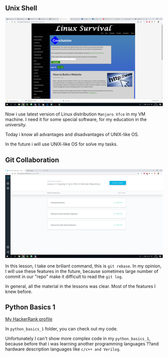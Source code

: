 ## Unix Shell

![screenshot](task_unix_shell/unix_shell.png)

Now i use latest version of Linux distribution ``Manjaro Xfce`` in my VM machine. I need it for some special software, for my education in the university. 

Today i know all advantages and disadvantages of UNIX-like OS.

In the future i will use UNIX-like OS for solve my tasks.


## Git Collaboration

![screenshot](task_git_collaboration/completed.png)


In this lesson, I take one briliant command, this is `` git rebase ``. In my opinion, I will use these features in the future, because sometimes large number of commit in our "repo" make it difficult to read the `` git log ``.

In general, all the material in the lessons was clear. Most of the features I knew before.


## Python Basics 1

[My HackerRank profile](https://www.hackerrank.com/grifin2234) 

In ``python_basics_1`` folder, you can check out my code.


Unfortunately I can't show more complex code in my ``python_basics_1``, because before that i was learning another programming languages ??and hardware description languages like ``c/c++ and Verilog``.